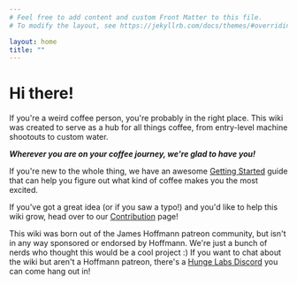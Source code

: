 ```yaml
---
# Feel free to add content and custom Front Matter to this file.
# To modify the layout, see https://jekyllrb.com/docs/themes/#overriding-theme-defaults

layout: home
title: ""
---
```


# Hi there!
If you're a weird coffee person, you're probably in the right place. This wiki was created to serve as a hub for all things coffee, from entry-level machine shootouts to custom water.

***Wherever you are on your coffee journey, we're glad to have you!***

If you're new to the whole thing, we have an awesome [Getting Started](/entryguide) guide that can help you figure out what kind of coffee makes you the most excited.

If you've got a great idea (or if you saw a typo!) and you'd like to help this wiki grow, head over to our [Contribution](/contribute) page!



This wiki was born out of the James Hoffmann patreon community, but isn't in any way sponsored or endorsed by Hoffmann. We're just a bunch of nerds who thought this would be a cool project :)
If you want to chat about the wiki but aren't a Hoffmann patreon, there's a [Hunge Labs Discord](https://discord.gg/2bkDE3FjHg) you can come hang out in!